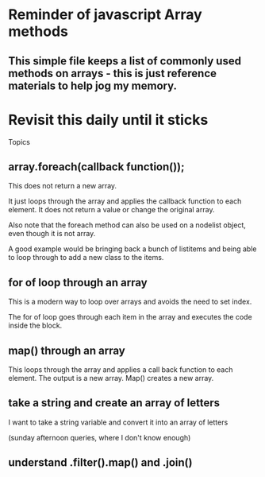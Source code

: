 # Reminder of javascript Array methods

## This simple file keeps a list of commonly used methods on arrays - this is just reference materials to help jog my memory.

# Revisit this daily until it sticks

Topics

## array.foreach(callback function());

This does not return a new array.

It just loops through the array and applies the callback function to each element. It does not return a value or change the original array.

Also note that the foreach method can also be used on a nodelist object, even though it is not array.

A good example would be bringing back a bunch of listitems and being able to loop through to add a new class to the items.

## for of loop through an array

This is a modern way to loop over arrays and avoids the need to set index.

The for of loop goes through each item in the array and executes the code inside the block.

## map() through an array

This loops through the array and applies a call back function to each element. The output is a new array. Map() creates a new array.

## take a string and create an array of letters

I want to take a string variable and convert it into an array of letters

(sunday afternoon queries, where I don't know enough)

## understand .filter().map() and .join()
